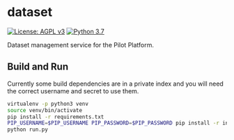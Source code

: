 # dataset

[![License: AGPL v3](https://img.shields.io/badge/License-AGPL_v3-blue.svg?style=for-the-badge)](https://www.gnu.org/licenses/agpl-3.0)
[![Python 3.7](https://img.shields.io/badge/python-3.7-green?style=for-the-badge)](https://www.python.org/)

Dataset management service for the Pilot Platform.

## Build and Run
Currently some build dependencies are in a private index and you will need the correct username and secret to use them.

```bash
virtualenv -p python3 venv
source venv/bin/activate
pip install -r requirements.txt
PIP_USERNAME=$PIP_USERNAME PIP_PASSWORD=$PIP_PASSWORD pip install -r internal_requirements.txt
python run.py
```
